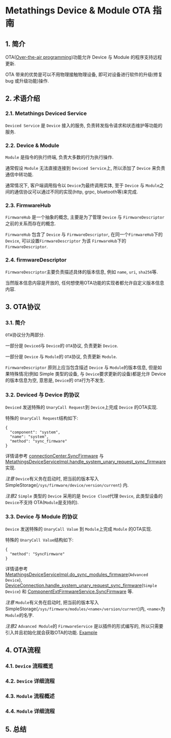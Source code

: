 # Metathings Device & Module OTA 指南

## 1. 简介

OTA([Over-the-air programming](https://zh.wikipedia.org/wiki/%E7%A9%BA%E4%B8%AD%E7%BC%96%E7%A8%8B))功能允许 Device 与 Module 的程序支持远程更新.

OTA 带来的优势是可以不用物理接触物理设备, 即可对设备进行软件的升级(修复 bug 或升级功能)操作.

## 2. 术语介绍

### 2.1. Metathings Deviced Service

`Deviced Service` 是 `Device` 接入的服务, 负责转发指令请求和状态维护等功能的服务.

### 2.2. Device & Module

`Module` 是指令的执行终端, 负责大多数的行为执行操作.

通常假设 `Module` 无法直接连接到 `Deviced Service`上, 所以添加了 `Device` 来负责通信中转功能.

通常情况下, 客户端调用指令以 `Device`为最终调用实体, 至于 `Device` 与 `Module`之间的通信协议可以通过不同的实现(http, grpc, bluetooth等)来完成.

### 2.3. FirmwareHub

`FirmwareHub` 是一个抽象的概念, 主要是为了管理 `Device` 与 `FirmwareDescriptor` 之前的关系而存在的概念.

`FirmwareHub` 包含了 `Device` 与 `FirmwareDescriptor`, 在同一个`FirmwareHub`下的`Device`, 可以设置`FirmwareDescriptor` 为该 `FirmwareHub`下的 `FirmwareDescriptor`.

### 2.4. firmwareDescriptor

`FirmwareDescriptor`主要负责描述具体的版本信息, 例如 `name`, `uri`, `sha256`等.

当然版本信息内容是开放的, 任何想使用OTA功能的实现者都允许自定义版本信息内容.

## 3. OTA协议

### 3.1. 简介

`OTA`协议分为两部分.

一部分是 `Deviced`与 `Device`的 `OTA`协议, 负责更新 `Device`.

一部分是 `Device` 与 `Module`的 `OTA`协议, 负责更新 `Module`.

`FirmwareDescriptor` 原则上应当包含描述 `Device` 与 `Module`的版本信息, 但是如果特殊情况(例如 Simple 类型的设备, 与 `Device`要求更新的设备)都是允许 Device 的版本信息为空, 意思是, `Device`的 `OTA`行为不发生.

### 3.2. Deviced 与 Device 的协议

`Deviced` 发送特殊的 `UnaryCall Request`到 `Device`上完成 `Device` 的OTA实现.

特殊的 `UnaryCall Request`结构如下:

```
{
  "component": "system",
  "name": "system",
  "method": "sync_firmware"
}
```

详情请参考 [connectionCenter.SyncFirmware](https://github.com/nayotta/metathings/blob/master/pkg/deviced/connection/connection.go) 与 [MetathingsDeviceServiceImpl.handle_system_unary_request_sync_firmware](https://github.com/nayotta/metathings/blob/master/pkg/device/service/handle.go)实现.

*注意* `Device`有义务在启动时, 把当前的版本写入 SimpleStorage(`/sys/firmware/device/version/current`) 内.

*注意2* `Simple` 类型的 `Device` 采用的是 `Device Cloud`代理 `Device`, 此类型设备的 `Device`不支持 OTA(`Module`是支持的).

### 3.3. Device 与 Module 的协议

`Device` 发送特殊的 `UnaryCall Value` 到 `Module`上完成 `Module` 的OTA实现.

 特殊的 `UnaryCall Value`结构如下:

```
{
  "method": "SyncFirmware"
}
```

 详情请参考 [MetathingsDeviceServiceImpl.do_sync_modules_firmware](https://github.com/nayotta/metathings/blob/master/pkg/device/service/handle.go)(`Advanced Device`), [DeviceConnection.handle_system_unary_request_sync_firmware](https://github.com/nayotta/metathings/blob/master/pkg/device_cloud/service/handle.go)(`Simple Device`) 和 [ComponentExtFirmwareService.SyncFirmware](https://github.com/nayotta/metathings/blob/master/pkg/component_ext/firmware/service/service.go) 等.

*注意* `Module`有义务在启动时, 把当前的版本写入 SimpleStorage(`/sys/firmware/modules/<name>/version/current`)内, `<name>`为 `Module`的名字.

*注意2* `Advanced Module`的 `FirmwareService` 是以插件的形式编写的, 所以只需要引入并且初始化就会获取OTA的功能. [Example](https://github.com/nayotta/metathings/blob/master/pkg/component_ext/firmware/service/example_test.go)

## 4. OTA流程

### 4.1. `Device` 流程概览

### 4.2. `Device` 详细流程

### 4.3. `Module` 流程概述

### 4.4. `Module` 详细流程

## 5. 总结

